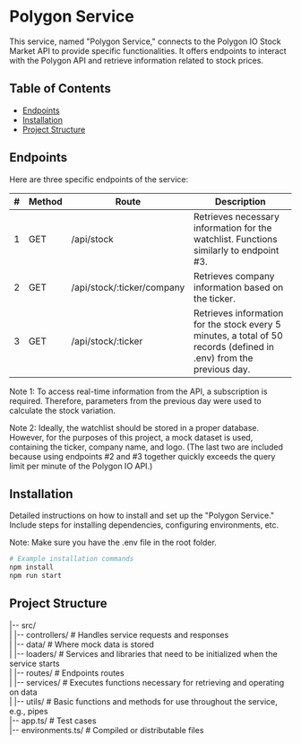 # Polygon Service

This service, named "Polygon Service," connects to the Polygon IO Stock Market API to provide specific functionalities. It offers endpoints to interact with the Polygon API and retrieve information related to stock prices.

## Table of Contents

- [Endpoints](#endpoints)
- [Installation](#installation)
- [Project Structure](#project-structure)

## Endpoints

Here are three specific endpoints of the service:

| # | Method | Route                          | Description                                                  |
|---|--------|--------------------------------|--------------------------------------------------------------|
| 1 | GET    | /api/stock                     | Retrieves necessary information for the watchlist. Functions similarly to endpoint #3. |
| 2 | GET    | /api/stock/:ticker/company     | Retrieves company information based on the ticker.             |
| 3 | GET    | /api/stock/:ticker             | Retrieves information for the stock every 5 minutes, a total of 50 records (defined in .env) from the previous day. |

Note 1: To access real-time information from the API, a subscription is required. Therefore, parameters from the previous day were used to calculate the stock variation.

Note 2: Ideally, the watchlist should be stored in a proper database. However, for the purposes of this project, a mock dataset is used, containing the ticker, company name, and logo. (The last two are included because using endpoints #2 and #3 together quickly exceeds the query limit per minute of the Polygon IO API.)

## Installation

Detailed instructions on how to install and set up the "Polygon Service." Include steps for installing dependencies, configuring environments, etc.

Note: Make sure you have the .env file in the root folder.

```bash
# Example installation commands
npm install
npm run start
```

## Project Structure

|-- src/  
| |-- controllers/   # Handles service requests and responses  
| |-- data/          # Where mock data is stored  
| |-- loaders/       # Services and libraries that need to be initialized when the service starts  
| |-- routes/        # Endpoints routes  
| |-- services/      # Executes functions necessary for retrieving and operating on data  
| |-- utils/         # Basic functions and methods for use throughout the service, e.g., pipes  
|-- app.ts/          # Test cases  
|-- environments.ts/ # Compiled or distributable files  

